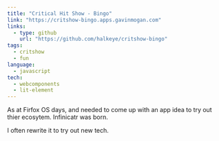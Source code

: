 ```yaml
---
title: "Critical Hit Show - Bingo"
link: "https://critshow-bingo.apps.gavinmogan.com"
links:
  - type: github
    url: "https://github.com/halkeye/critshow-bingo"
tags:
  - critshow
  - fun
language:
  - javascript
tech:
  - webcomponents
  - lit-element
---
```


As at Firfox OS days, and needed to come up with an app idea to try out thier ecosytem. Infinicatr was born.

I often rewrite it to try out new tech.

